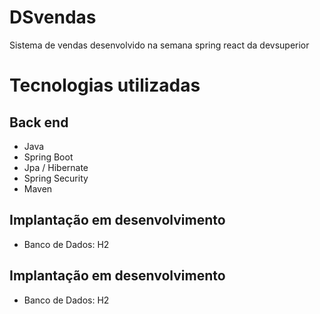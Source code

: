 # DSvendas
Sistema de vendas desenvolvido na semana spring react da devsuperior

# Tecnologias utilizadas
## Back end
- Java
- Spring Boot
- Jpa / Hibernate
- Spring Security
- Maven

## Implantação em desenvolvimento
- Banco de Dados: H2

## Implantação em desenvolvimento
- Banco de Dados: H2
